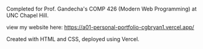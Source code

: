 Completed for Prof. Gandecha's COMP 426 (Modern Web Programming) at UNC Chapel Hill. 

view my website here: https://a01-personal-portfolio-cgbryan1.vercel.app/

Created with HTML and CSS, deployed using Vercel.
